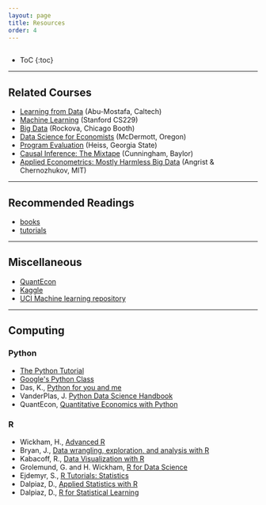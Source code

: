 ```yaml
---
layout: page
title: Resources
order: 4
---
```

<p style="height: 1px"></p>

* ToC
{:toc}

---

## Related Courses
- [Learning from Data](https://work.caltech.edu/telecourse.html) (Abu-Mostafa, Caltech)
- [Machine Learning](http://cs229.stanford.edu/index.html) (Stanford CS229)
- [Big Data](http://veronikarock.com/) (Rockova, Chicago Booth)
- [Data Science for Economists](https://github.com/uo-ec607/lectures) (McDermott, Oregon)
- [Program Evaluation](https://evalsp20.classes.andrewheiss.com/syllabus/) (Heiss, Georgia State)
- [Causal Inference: The Mixtape](https://mixtape.scunning.com/index.html) (Cunningham, Baylor)
- [Applied Econometrics: Mostly Harmless Big Data](https://ocw.mit.edu/courses/economics/14-387-applied-econometrics-mostly-harmless-big-data-fall-2014/index.htm) (Angrist & Chernozhukov, MIT)

---

## Recommended Readings

 - [books](https://github.com/jiamingmao/data-analysis/blob/master/Course%20Info/Textbooks.md) 
 - [tutorials](https://github.com/jiamingmao/data-analysis/blob/master/Course%20Info/Tutorials.md)

---

## Miscellaneous

- [QuantEcon](https://quantecon.org/)
- [Kaggle](https://www.kaggle.com/)
- [UCI Machine learning repository](https://archive.ics.uci.edu/ml/index.php)

---

## Computing

### Python
- [The Python Tutorial](https://docs.python.org/3/tutorial)
- [Google's Python Class](https://developers.google.com/edu/python/)
- Das, K., [Python for you and me](https://pymbook.readthedocs.io/en/latest)
- VanderPlas, J. [Python Data Science Handbook](https://jakevdp.github.io/PythonDataScienceHandbook)
- QuantEcon, [Quantitative Economics with Python](https://quantecon.org/lectures/)

### R
- Wickham, H., [Advanced R](https://adv-r.hadley.nz/index.html)
- Bryan, J., [Data wrangling, exploration, and analysis with R](https://stat545.com/index.html)
- Kabacoff, R., [Data Visualization with R](https://rkabacoff.github.io/datavis/)
- Grolemund, G. and H. Wickham, [R for Data Science](http://r4ds.had.co.nz/index.html)
- Ejdemyr, S., [R Tutorials: Statistics](https://sejdemyr.github.io/r-tutorials/statistics/)
- Dalpiaz, D., [Applied Statistics with R](https://daviddalpiaz.github.io/appliedstats/)
- Dalpiaz, D., [R for Statistical Learning](https://daviddalpiaz.github.io/r4sl/)


